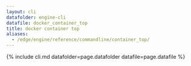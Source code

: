 ```yaml
---
layout: cli
datafolder: engine-cli
datafile: docker_container_top
title: docker container top
aliases:
  - /edge/engine/reference/commandline/container_top/
---
```

<!--
This page is automatically generated from Docker's source code. If you want to
suggest a change to the text that appears here, open a ticket or pull request
in the source repository on GitHub:

https://github.com/docker/cli
-->

{% include cli.md datafolder=page.datafolder datafile=page.datafile %}
